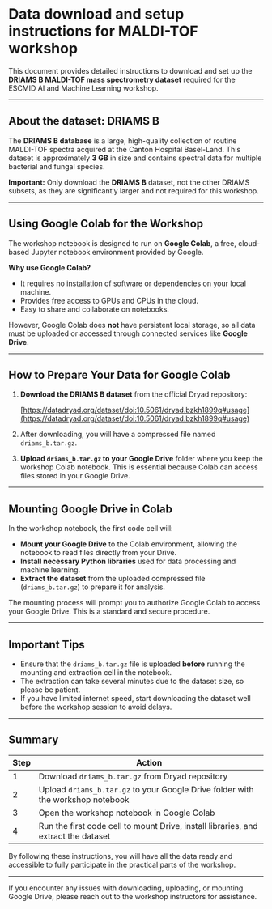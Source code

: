 # Data download and setup instructions for MALDI-TOF workshop

This document provides detailed instructions to download and set up the **DRIAMS B MALDI-TOF mass spectrometry dataset** required for the ESCMID AI and Machine Learning workshop.

---

## About the dataset: DRIAMS B

The **DRIAMS B database** is a large, high-quality collection of routine MALDI-TOF spectra acquired at the Canton Hospital Basel-Land. This dataset is approximately **3 GB** in size and contains spectral data for multiple bacterial and fungal species.

**Important:** Only download the **DRIAMS B** dataset, not the other DRIAMS subsets, as they are significantly larger and not required for this workshop.

---

## Using Google Colab for the Workshop

The workshop notebook is designed to run on **Google Colab**, a free, cloud-based Jupyter notebook environment provided by Google.

**Why use Google Colab?**

- It requires no installation of software or dependencies on your local machine.  
- Provides free access to GPUs and CPUs in the cloud.  
- Easy to share and collaborate on notebooks.  

However, Google Colab does **not** have persistent local storage, so all data must be uploaded or accessed through connected services like **Google Drive**.

---

## How to Prepare Your Data for Google Colab

1. **Download the DRIAMS B dataset** from the official Dryad repository:

   [https://datadryad.org/dataset/doi:10.5061/dryad.bzkh1899q#usage](https://datadryad.org/dataset/doi:10.5061/dryad.bzkh1899q#usage)

2. After downloading, you will have a compressed file named `driams_b.tar.gz`.

3. **Upload `driams_b.tar.gz` to your Google Drive** folder where you keep the workshop Colab notebook. This is essential because Colab can access files stored in your Google Drive.

---

## Mounting Google Drive in Colab

In the workshop notebook, the first code cell will:

- **Mount your Google Drive** to the Colab environment, allowing the notebook to read files directly from your Drive.  
- **Install necessary Python libraries** used for data processing and machine learning.  
- **Extract the dataset** from the uploaded compressed file (`driams_b.tar.gz`) to prepare it for analysis.

The mounting process will prompt you to authorize Google Colab to access your Google Drive. This is a standard and secure procedure.

---

## Important Tips

- Ensure that the `driams_b.tar.gz` file is uploaded **before** running the mounting and extraction cell in the notebook.  
- The extraction can take several minutes due to the dataset size, so please be patient.  
- If you have limited internet speed, start downloading the dataset well before the workshop session to avoid delays.

---

## Summary

| Step                          | Action                                                                                   |
|-------------------------------|------------------------------------------------------------------------------------------|
| 1                             | Download `driams_b.tar.gz` from Dryad repository                                        |
| 2                             | Upload `driams_b.tar.gz` to your Google Drive folder with the workshop notebook         |
| 3                             | Open the workshop notebook in Google Colab                                              |
| 4                             | Run the first code cell to mount Drive, install libraries, and extract the dataset      |
By following these instructions, you will have all the data ready and accessible to fully participate in the practical parts of the workshop.

---

If you encounter any issues with downloading, uploading, or mounting Google Drive, please reach out to the workshop instructors for assistance.
